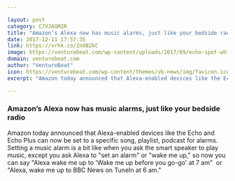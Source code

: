 ```yaml
---

layout: post
category: C7VJAGM2R
title: "Amazon’s Alexa now has music alarms, just like your bedside radio"
date: 2017-12-11 17:57:35
link: https://vrhk.co/2nO82kC
image: https://venturebeat.com/wp-content/uploads/2017/09/echo-spot-white.jpg?fit=780%2C780&strip=all
domain: venturebeat.com
author: "VentureBeat"
icon: https://venturebeat.com/wp-content/themes/vb-news/img/favicon.ico
excerpt: "Amazon today announced that Alexa-enabled devices like the Echo and Echo Plus can now be set to a specific song, playlist, podcast for alarms. Setting a music alarm is a bit like when you ask the smart speaker to play music, except you ask Alexa to \"set an alarm\" or \"wake me up,\" so now you can say \"Alexa wake me up to 'Wake me up before you go-go' at 7 am\"  or \"Alexa, wake me up to BBC News on TuneIn at 6 am.\""

---
```


### Amazon’s Alexa now has music alarms, just like your bedside radio

Amazon today announced that Alexa-enabled devices like the Echo and Echo Plus can now be set to a specific song, playlist, podcast for alarms. Setting a music alarm is a bit like when you ask the smart speaker to play music, except you ask Alexa to "set an alarm" or "wake me up," so now you can say "Alexa wake me up to 'Wake me up before you go-go' at 7 am"  or "Alexa, wake me up to BBC News on TuneIn at 6 am."